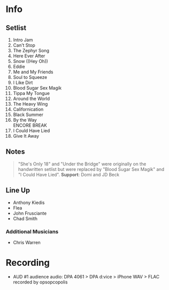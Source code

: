 # Info

## Setlist

1. Intro Jam
2. Can't Stop
3. The Zephyr Song
4. Here Ever After
5. Snow ((Hey Oh))
6. Eddie
7. Me and My Friends
8. Soul to Squeeze
9. I Like Dirt
10. Blood Sugar Sex Magik
11. Tippa My Tongue
12. Around the World
13. The Heavy Wing
14. Californication
15. Black Summer
16. By the Way
<br> ENCORE BREAK
17. I Could Have Lied
18. Give It Away

## Notes
 
> "She's Only 18" and "Under the Bridge" were originally on the handwritten setlist but were replaced by "Blood Sugar Sex Magik" and "I Could Have Lied".
**Support**: Domi and JD Beck

## Line Up

* Anthony Kiedis
* Flea
* John Frusciante
* Chad Smith

### Additional Musicians

* Chris Warren

# Recording

* AUD #1 audience audio: DPA 4061 > DPA d:vice > iPhone WAV > FLAC recorded by opsopcopolis
